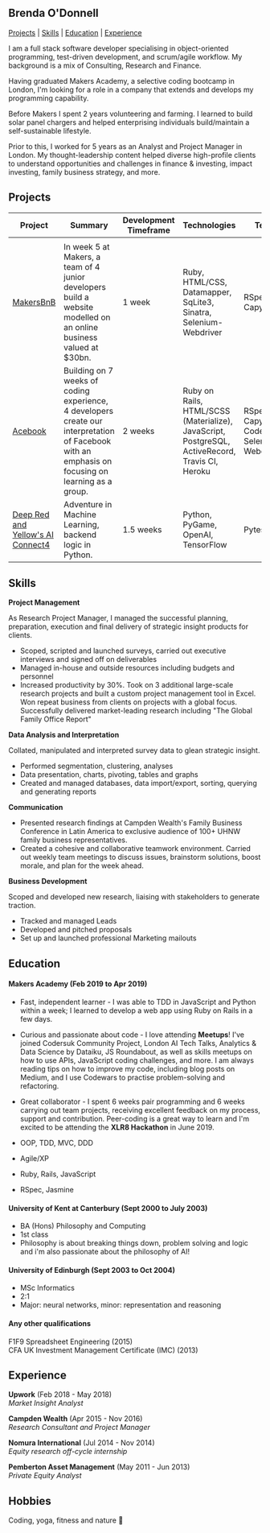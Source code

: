 ## Brenda O'Donnell

[Projects](#projects) | [Skills](#skills) | [Education](#education) | [Experience](#experience) 

I am a full stack software developer specialising in object-oriented programming, test-driven development, and scrum/agile workflow. My background is a mix of Consulting, Research and Finance.

Having graduated Makers Academy, a selective coding bootcamp in London, I'm looking for a role in a company that extends and develops my programming capability. 

Before Makers I spent 2 years volunteering and farming. I learned to build solar panel chargers and helped enterprising individuals build/maintain a self-sustainable lifestyle. 

Prior to this, I worked for 5 years as an Analyst and Project Manager in London. My thought-leadership content helped diverse high-profile clients to understand opportunities and challenges in finance & investing, impact investing, family business strategy, and more.

## <a id="projects">Projects</a>

| Project     | Summary                                                                                                                                           | Development Timeframe | Technologies                                                                      | Testing                                                  |
|-------------|---------------------------------------------------------------------------------------------------------------------------------------------------|-----------------------|-----------------------------------------------------------------------------------|----------------------------------------------------------|
|                                                                                                                        |
| <a href="https://github.com/Brendao1/MakersBnB">MakersBnB</a>  | In week 5 at Makers, a team of 4 junior developers build a website modelled on an online business valued at $30bn.                                              | 1 week                | Ruby, HTML/CSS, Datamapper, SqLite3, Sinatra, Selenium-Webdriver                  | RSpec, Capybara                                          |
| <a href="https://github.com/Brendao1/acebook-bcds">Acebook</a>     | Building on 7 weeks of coding experience, 4 developers create our interpretation of Facebook with an emphasis on focusing on learning as a group.  | 2 weeks               | Ruby on Rails, HTML/SCSS (Materialize), JavaScript, PostgreSQL, ActiveRecord, Travis CI, Heroku | RSpec, Capybara, CodeClimate, Selenium-Webdriver |
| <a href="https://github.com/Jimjule/deep_red_yellow_connect4">Deep Red and Yellow's AI Connect4</a>    | Adventure in Machine Learning, backend logic in Python.                                                                     | 1.5 weeks             | Python, PyGame, OpenAI, TensorFlow                                                        | Pytest                                                   |
## <a id="skills">Skills</a>

<b>Project Management</b>

As Research Project Manager, I managed the successful planning, preparation, execution and final delivery of strategic insight products for clients.

- Scoped, scripted and launched surveys, carried out executive interviews and signed off on deliverables
- Managed in-house and outside resources including budgets and personnel
- Increased productivity by 30%. Took on 3 additional large-scale research projects and built a custom project management tool in Excel. Won repeat business from clients on projects with a global focus. Successfully  delivered market-leading research including "The Global Family Office Report"

<b>Data Analysis and Interpretation</b>

Collated, manipulated and interpreted survey data to glean strategic insight.

- Performed segmentation, clustering, analyses
- Data presentation, charts, pivoting, tables and graphs
- Created and managed databases, data import/export, sorting, querying and generating reports

<b>Communication</b>

- Presented research findings at Campden Wealth's Family Business Conference in Latin America to exclusive audience of 100+ UHNW family business representatives.
- Created a cohesive and collaborative teamwork environment. Carried out weekly team meetings to discuss issues, brainstorm solutions, boost morale, and plan for the week ahead.

<b>Business Development</b>

Scoped and developed new research, liaising with stakeholders to generate traction.

- Tracked and managed Leads
- Developed and pitched proposals
- Set up and launched professional Marketing mailouts

## <a id="education">Education</a>

#### Makers Academy (Feb 2019 to Apr 2019)

- Fast, independent learner - I was able to TDD in JavaScript and Python within a week; I learned to develop a web app using Ruby on Rails in a few days. 
- Curious and passionate about code - I love attending **Meetups**! I've joined Codersuk Community Project, London AI Tech Talks, Analytics & Data Science by Dataiku, JS Roundabout, as well as skills meetups on how to use APIs, JavaScript coding challenges, and more. I am always reading tips on how to improve my code, including blog posts on Medium, and I use Codewars to practise problem-solving and refactoring.
- Great collaborator - I spent 6 weeks pair programming and 6 weeks carrying out team projects, receiving excellent feedback on my process, support and contribution. Peer-coding is a great way to learn and I'm excited to be attending the **XLR8 Hackathon** in June 2019.

- OOP, TDD, MVC, DDD
- Agile/XP
- Ruby, Rails, JavaScript
- RSpec, Jasmine

#### University of Kent at Canterbury (Sept 2000 to July 2003)

- BA (Hons) Philosophy and Computing
- 1st class
- Philosophy is about breaking things down, problem solving and logic and i'm also passionate about the philosophy of AI!

#### University of Edinburgh (Sept 2003 to Oct 2004)

- MSc Informatics
- 2:1
- Major: neural networks, minor: representation and reasoning

#### Any other qualifications

F1F9 Spreadsheet Engineering (2015)
<br>CFA UK Investment Management Certificate (IMC) (2013)

## <a id="experience">Experience</a>

**Upwork** (Feb 2018 - May 2018)
<br>*Market Insight Analyst*

**Campden Wealth** (Apr 2015 - Nov 2016)
<br>*Research Consultant and Project Manager* 

**Nomura International** (Jul 2014 - Nov 2014)
<br>*Equity research off-cycle internship*

**Pemberton Asset Management** (May 2011 - Jun 2013)
<br>*Private Equity Analyst* 

## Hobbies

Coding, yoga, fitness and nature :yellow_heart:
